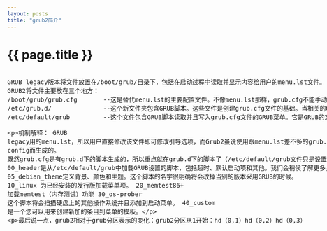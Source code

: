 ```yaml
---
layout: posts
title: "grub2简介"
---
```


# {{ page.title }}
<xmp class="my_xmp_class">
GRUB legacy版本将文件放置在/boot/grub/目录下，包括在启动过程中读取并显示内容给用户的menu.lst文件。
GRUB2将文件主要放在三个地方：
/boot/grub/grub.cfg       --这是替代menu.lst的主要配置文件。不像menu.lst那样，grub.cfg不能手动更改！我强烈建议不要尝试干预这个文件，无论是使用chattr命令或者其他。由他去就行。
/etc/grub.d/              --这个新文件夹包含GRUB脚本。这些文件是创建grub.cfg文件的基础。当相关的GRUB命令执行以后，这些脚本以某个特定的顺序被读取并且创建grub.cfg文件。
/etc/default/grub         --这个文件包含GRUB脚本读取并且写入grub.cfg文件的GRUB菜单。它是GRUB的定制部分，类似于老的menu.lst文件，实际启动项目除外。这意味着，如果您想改变GRUB菜单，您将必须编辑已经存在的脚本或者创建新的脚本，然后更新菜单。相比老的GRUB，这更类似于LILO，LILO允许在运行中编辑菜单。
 
机制解释：
GRUB legacy用的menu.lst，所以用户直接修改该文件即可修改引导选项，而Grub2虽说使用跟menu.lst差不多的grub.cfg，但是需要注意的是grub.cfg是有其他脚本生成的而不是由用户直接编辑保存的一般文本文件，总体上也就是，menu.lst由用户制作而得到，而grub.cfg由其他程序生成，所以要想修改grub.cfg必须修改其他程序（/etc/grub.d下的脚本文件）然后update-grub，否则如果直接修改grub.cfg后如果无意中update-grub的话就会覆盖grub.cfg。说到这里开个小差，这点变态的地方有点像编译linux内核的.config文件，.config文件不是由用户直接编辑保存的，而是由用户通过make config而生成的。
既然grub.cfg是有grub.d下的脚本生成的，所以重点就在grub.d下的脚本了（/etc/default/grub文件只是设置非启动选项，例如默认选项，等待时间，图片等等）这里就说说脚本文件，脚本文件都是xx_开始的（两个数字加下划线）。
00_header是从/etc/default/grub中加载GRUB设置的脚本，包括超时、默认启动项和其他。我们会稍侯了解更多。
05_debian_theme定义背景、颜色和主题。这个脚本的名字很明确将会改掉当别的版本采用GRUB的时候。
10_linux 为已经安装的发行版加载菜单项。
20_memtest86+ 加载memtest（内存测试）功能
30_os-prober 这个脚本将会扫描硬盘上的其他操作系统并且添加到启动菜单。
40_custom 是一个您可以用来创建新加的条目到菜单的模板。
 
最后说一点，grub2相对于grub分区表示的变化：grub2分区从1开始：hd（0,1）hd（0,2）hd（0,3）
</xmp>